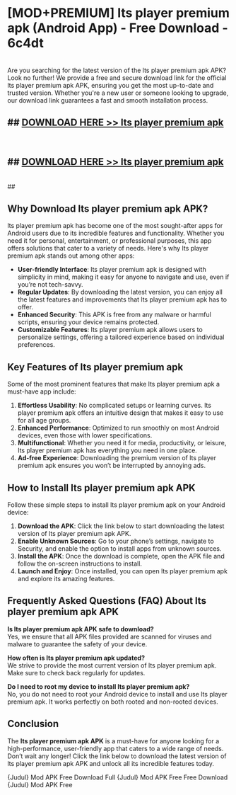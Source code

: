 # [MOD+PREMIUM] lts player premium apk (Android App) - Free Download - 6c4dt <br>
<br>
Are you searching for the latest version of the lts player premium apk APK? Look no further! We provide a free and secure download link for the official lts player premium apk APK, ensuring you get the most up-to-date and trusted version. Whether you're a new user or someone looking to upgrade, our download link guarantees a fast and smooth installation process.


## ##  [DOWNLOAD HERE >> lts player premium apk](http://freeplayer.one?title=lts_player_premium_apk&ref=apk1)
  <br>

##  ## [DOWNLOAD HERE >> lts player premium apk](http://freeplayer.one?title=lts_player_premium_apk&ref=apk1)
  <br>
  ##



## Why Download lts player premium apk APK?

lts player premium apk has become one of the most sought-after apps for Android users due to its incredible features and functionality. Whether you need it for personal, entertainment, or professional purposes, this app offers solutions that cater to a variety of needs. Here's why lts player premium apk stands out among other apps:

- **User-friendly Interface**: lts player premium apk is designed with simplicity in mind, making it easy for anyone to navigate and use, even if you’re not tech-savvy.
- **Regular Updates**: By downloading the latest version, you can enjoy all the latest features and improvements that lts player premium apk has to offer.
- **Enhanced Security**: This APK is free from any malware or harmful scripts, ensuring your device remains protected.
- **Customizable Features**: lts player premium apk allows users to personalize settings, offering a tailored experience based on individual preferences.

## Key Features of lts player premium apk

Some of the most prominent features that make lts player premium apk a must-have app include:

1. **Effortless Usability**: No complicated setups or learning curves. lts player premium apk offers an intuitive design that makes it easy to use for all age groups.
2. **Enhanced Performance**: Optimized to run smoothly on most Android devices, even those with lower specifications.
3. **Multifunctional**: Whether you need it for media, productivity, or leisure, lts player premium apk has everything you need in one place.
4. **Ad-free Experience**: Downloading the premium version of lts player premium apk ensures you won’t be interrupted by annoying ads.

## How to Install lts player premium apk APK

Follow these simple steps to install lts player premium apk on your Android device:

1. **Download the APK**: Click the link below to start downloading the latest version of lts player premium apk APK.
2. **Enable Unknown Sources**: Go to your phone’s settings, navigate to Security, and enable the option to install apps from unknown sources.
3. **Install the APK**: Once the download is complete, open the APK file and follow the on-screen instructions to install.
4. **Launch and Enjoy**: Once installed, you can open lts player premium apk and explore its amazing features.

## Frequently Asked Questions (FAQ) About lts player premium apk APK

**Is lts player premium apk APK safe to download?**  
Yes, we ensure that all APK files provided are scanned for viruses and malware to guarantee the safety of your device.

**How often is lts player premium apk updated?**  
We strive to provide the most current version of lts player premium apk. Make sure to check back regularly for updates.

**Do I need to root my device to install lts player premium apk?**  
No, you do not need to root your Android device to install and use lts player premium apk. It works perfectly on both rooted and non-rooted devices.

## Conclusion

The **lts player premium apk APK** is a must-have for anyone looking for a high-performance, user-friendly app that caters to a wide range of needs. Don’t wait any longer! Click the link below to download the latest version of lts player premium apk APK and unlock all its incredible features today.

{Judul} Mod APK Free
Download Full {Judul} Mod APK Free
Free Download {Judul} Mod APK Free

